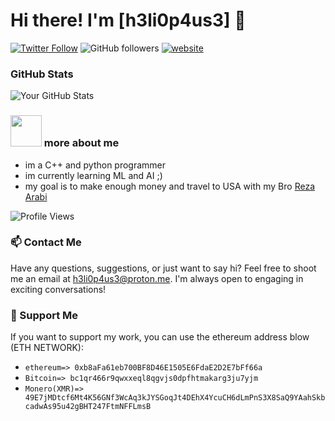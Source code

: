 # Hi there! I'm [h3li0p4us3] 👋

[![Twitter Follow](https://img.shields.io/twitter/follow/h3li0p4us3?label=Follow)](https://twitter.com/intent/follow?screen_name=h3li0p4us3)
![GitHub followers](https://img.shields.io/github/followers/h3li0p4us3?label=Follow&style=social)
[![website](https://img.shields.io/badge/Website-46a2f1.svg?&style=flat-square&logo=Google-Chrome&logoColor=white&link=https://SauToriN.top/)](https://SauToriN.top/)

### GitHub Stats

![Your GitHub Stats](https://github-readme-stats.vercel.app/api?username=h3li0p4us3&show_icons=true&count_private=true&hide=prs,issues&theme=radical)


### <img src="https://media.giphy.com/media/VgCDAzcKvsR6OM0uWg/giphy.gif" width="50"> more about me
- im a C++ and python programmer
- im currently learning ML and AI ;)
- my goal is to make enough money and travel to USA with my Bro [Reza Arabi](https://github.com/The-Tess)

![Profile Views](https://komarev.com/ghpvc/?username=h3li0p4us3&color=brightgreen)

### 📫 Contact Me

Have any questions, suggestions, or just want to say hi? Feel free to shoot me an email at [h3li0p4us3@proton.me](mailto:h3li0p4us3@proton.me). I'm always open to engaging in exciting conversations!

### 💖 Support Me

If you want to support my work, you can use the ethereum address blow (ETH NETWORK):
- `ethereum=> 0xb8aFa61eb700BF8D46E1505E6FdaE2D2E7bFf66a`
- `Bitcoin=> bc1qr466r9qwxxeql8qgvjs0dpfhtmakarg3ju7yjm`
- `Monero(XMR)=> 49E7jMDtcf6Mt4K56GNf3WcAq3kJYSGoqJt4DEhX4YcuCH6dLmPnS3X8SaQ9YAahSkbcadwAs95u42gBHT247FtmNFFLmsB`
